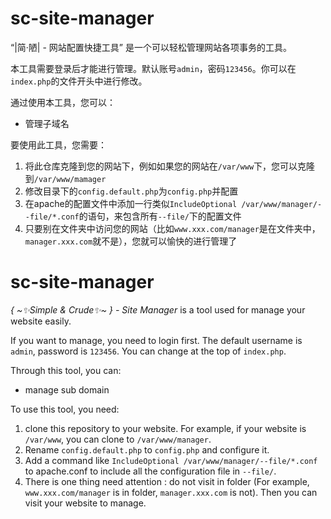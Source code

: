 # sc-site-manager

“|简·陋| - 网站配置快捷工具” 是一个可以轻松管理网站各项事务的工具。

本工具需要登录后才能进行管理。默认账号`admin`，密码`123456`。你可以在`index.php`的文件开头中进行修改。

通过使用本工具，您可以：
- 管理子域名

要使用此工具，您需要：
1. 将此仓库克隆到您的网站下，例如如果您的网站在`/var/www`下，您可以克隆到`/var/www/mamager`
2. 修改目录下的`config.default.php`为`config.php`并配置
3. 在apache的配置文件中添加一行类似`IncludeOptional /var/www/manager/--file/*.conf`的语句，来包含所有`--file/`下的配置文件
4. 只要别在文件夹中访问您的网站（比如`www.xxx.com/manager`是在文件夹中，`manager.xxx.com`就不是），您就可以愉快的进行管理了

# sc-site-manager

*{ \~✨Simple & Crude✨\~ } - Site Manager* is a tool used for manage your website easily.

If you want to manage, you need to login first. The default username is `admin`, password is `123456`. You can change at the top of `index.php`.

Through this tool, you can:
- manage sub domain

To use this tool, you need:
1. clone this repository to your website. For example, if your website is `/var/www`, you can clone to `/var/www/manager`.
2. Rename `config.default.php` to `config.php` and configure it.
3. Add a command like `IncludeOptional /var/www/manager/--file/*.conf` to apache.conf to include all the configuration file in `--file/`.
4. There is one thing need attention : do not visit in folder (For example, `www.xxx.com/manager` is in folder, `manager.xxx.com` is not). Then you can visit your website to manage.
